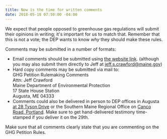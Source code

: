 ```yaml
---
title: Now is the time for written comments
date: 2018-05-18 07:50:00 -04:00
---
```


We expect that people opposed to greenhouse gas regulations will submit their opinions in writing; it's important for us to match that. Remember that this is not a vote; the DEP wants to know *why* they should make these rules. 

Comments may be submitted in a number of formats:  
* Email comments should be submitted using [the website link](http://www.maine.gov/dep/rules/index.html#794983 "Maine D.E.P."). (although you may also submit them directly to Jeff at jeff.s.crawford@maine.gov)  
* Hard copy comments may be submitted via mail to:  
    GHG Petition Rulemaking Comments  
    Attn:  Jeff Crawford  
    Maine Department of Environmental Protection  
    17 State House Station  
    Augusta, ME  04333  
* Comments could also be delivered in person to DEP offices in Augusta [at 28 Tyson Drive](http://www.maine.gov/dep/contact/cmro.html "Map to the DEP office") or the Southern Maine Regional Office on [Canco Road, Portland](http://www.maine.gov/dep/contact/smro.html "Map to the DEP office in Portland"). Make sure to get hand-delivered testimony time-stamped if you deliver it on the 29th.

Make sure that all comments clearly state that you are commenting on the GHG Petition Rules.